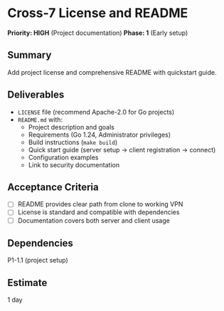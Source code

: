 # Cross-7 License and README

**Priority: HIGH** (Project documentation)
**Phase: 1** (Early setup)

## Summary
Add project license and comprehensive README with quickstart guide.

## Deliverables
- `LICENSE` file (recommend Apache-2.0 for Go projects)
- `README.md` with:
  - Project description and goals
  - Requirements (Go 1.24, Administrator privileges)
  - Build instructions (`make build`)
  - Quick start guide (server setup → client registration → connect)
  - Configuration examples
  - Link to security documentation

## Acceptance Criteria
- [ ] README provides clear path from clone to working VPN
- [ ] License is standard and compatible with dependencies
- [ ] Documentation covers both server and client usage

## Dependencies
P1-1.1 (project setup)

## Estimate
1 day






